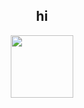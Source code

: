 

<div align=center display="inline-block>
  <img height=00px src="https://media.giphy.com/media/vaOhquJA6NEaOQnzr4/giphy.gif" />
  <h2 color=light-pink>hi</h2>
    <img height=100px src="https://media.giphy.com/media/vaOhquJA6NEaOQnzr4/giphy.gif" />
  </div>
